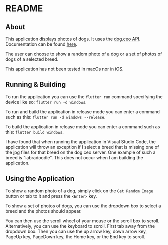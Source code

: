 # README

## About

This application displays photos of dogs.  It uses the [dog.ceo API](https://dog.ceo/dog-api/).  Documentation can be found [here](https://dog.ceo/dog-api/documentation/).

The user can choose to show a random photo of a dog or a set of photos of dogs of a selected breed.

This application has not been tested in macOs nor in iOS.

## Running & Building

To run the application you can use the `flutter run` command specifying the device like so: `flutter run -d windows`.

To run and build the application in release mode you can enter a command such as this: `flutter run -d windows --release`.

To build the application in release mode you can enter a command such as this: `flutter build windows`.

I have found that when running the application in Visual Studio Code, the application will throw an exception if I select a breed that is missing one of the jpg files for that breed on the dog.ceo server.  One example of such a breed is "labradoodle".  This does not occur when I am building the application.

## Using the Application

To show a random photo of a dog, simply click on the `Get Random Image` button or tab to it and press the `<Enter>` key.

To show a set of photos of dogs, you can use the dropdown box to select a breed and the photos should appear.

You can then use the scroll wheel of your mouse or the scroll box to scroll.  Alternatively, you can use the keyboard to scroll. First tab away from the dropdown box.  Then you can use the up arrow key, down arrow key, PageUp key, PageDown key, the Home key, or the End key to scroll.
